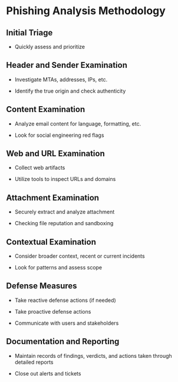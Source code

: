 <h1>Phishing Analysis Methodology</h1>

<h2>Initial Triage</h2>

- Quickly assess and prioritize</b>

<h2>Header and Sender Examination</h2>

- Investigate MTAs, addresses, IPs, etc.</b>

- Identify the true origin and check authenticity</b>

<h2>Content Examination</h2>

- Analyze email content for language, formatting, etc.</b>

- Look for social engineering red flags</b>

<h2>Web and URL Examination</h2>

 - Collect web artifacts</b>
 
 - Utilize tools to inspect URLs and domains</b>

<h2>Attachment Examination</h2>

- Securely extract and analyze attachment</b>

- Checking file reputation and sandboxing</b>

<h2>Contextual Examination</h2>

 - Consider broader context, recent or current incidents</b>
 
 - Look for patterns and assess scope</b>

<h2>Defense Measures</h2>

 - Take reactive defense actions (if needed)</b>
 
 - Take proactive defense actions</b>

 - Communicate with users and stakeholders</b>

 <h2>Documentation and Reporting</h2>

 - Maintain records of findings, verdicts, and actions taken through detailed reports</b>

 - Close out alerts and tickets</b>

